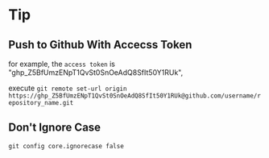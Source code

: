 # Tip

## Push to Github With Accecss Token

for example, the `access token` is "ghp_Z5BfUmzENpT1QvSt0SnOeAdQ8SfIt50Y1RUk",

execute `git remote set-url origin https://ghp_Z5BfUmzENpT1QvSt0SnOeAdQ8SfIt50Y1RUk@github.com/username/repository_name.git`

## Don't Ignore Case

`git config core.ignorecase false`
